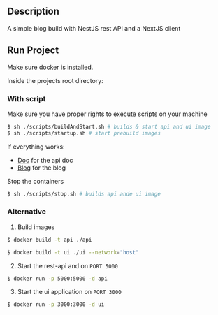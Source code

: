 ## Description

A simple blog build with NestJS rest API and a NextJS client

## Run Project

Make sure docker is installed.

Inside the projects root directory:

### With script

Make sure you have proper rights to execute scripts on your machine

```bash
$ sh ./scripts/buildAndStart.sh # builds & start api and ui image
$ sh ./scripts/startup.sh # start prebuild images
```

If everything works:

- [Doc](http://localhost:5000/docs) for the api doc
- [Blog](http://localhost:3000) for the blog

Stop the containers

```bash
$ sh ./scripts/stop.sh # builds api ande ui image
```

### Alternative

1. Build images

```bash
$ docker build -t api ./api

$ docker build -t ui ./ui --network="host"
```

2. Start the rest-api and on `PORT 5000`

```bash
$ docker run -p 5000:5000 -d api
```

3. Start the ui application on `PORT 3000`

```bash
$ docker run -p 3000:3000 -d ui
```

